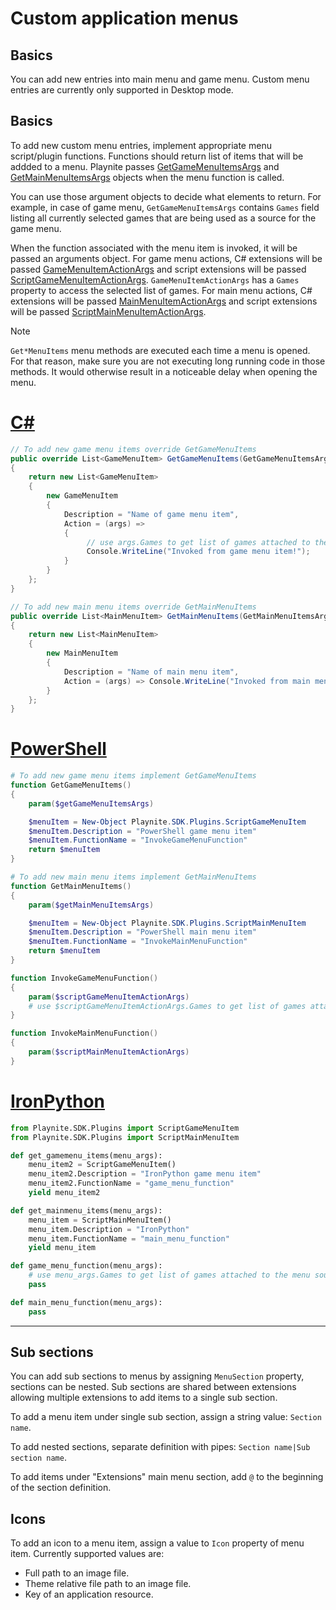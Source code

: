 Custom application menus
=====================

Basics
---------------------

You can add new entries into main menu and game menu. Custom menu entries are currently only supported in Desktop mode.

Basics
---------------------

To add new custom menu entries, implement appropriate menu script/plugin functions. Functions should return list of items that will be addded to a menu. Playnite passes [GetGameMenuItemsArgs](xref:Playnite.SDK.Plugins.GetGameMenuItemsArgs) and [GetMainMenuItemsArgs](xref:Playnite.SDK.Plugins.GetMainMenuItemsArgs) objects when the menu function is called.

You can use those argument objects to decide what elements to return. For example, in case of game menu, `GetGameMenuItemsArgs` contains `Games` field listing all currently selected games that are being used as a source for the game menu.

When the function associated with the menu item is invoked, it will be passed an arguments object. For game menu actions, C# extensions will be passed [GameMenuItemActionArgs](xref:Playnite.SDK.Plugins.GameMenuItemActionArgs) and script extensions will be passed [ScriptGameMenuItemActionArgs](xref:Playnite.SDK.Plugins.ScriptGameMenuItemActionArgs). `GameMenuItemActionArgs` has a `Games` property to access the selected list of games. For main menu actions, C# extensions will be passed [MainMenuItemActionArgs](xref:Playnite.SDK.Plugins.MainMenuItemActionArgs) and script extensions will be passed [ScriptMainMenuItemActionArgs](xref:Playnite.SDK.Plugins.ScriptMainMenuItemActionArgs).

> [!NOTE] 
> `Get*MenuItems` menu methods are executed each time a menu is opened. For that reason, make sure you are not executing long running code in those methods. It would otherwise result in a noticeable delay when opening the menu.

# [C#](#tab/csharp)
```csharp
// To add new game menu items override GetGameMenuItems
public override List<GameMenuItem> GetGameMenuItems(GetGameMenuItemsArgs args)
{
    return new List<GameMenuItem>
    {
        new GameMenuItem
        {
            Description = "Name of game menu item",
            Action = (args) =>
            {
                 // use args.Games to get list of games attached to the menu source
                 Console.WriteLine("Invoked from game menu item!");
            }
        }
    };
}

// To add new main menu items override GetMainMenuItems
public override List<MainMenuItem> GetMainMenuItems(GetMainMenuItemsArgs args)
{
    return new List<MainMenuItem>
    {
        new MainMenuItem
        {
            Description = "Name of main menu item",
            Action = (args) => Console.WriteLine("Invoked from main menu item!")
        }
    };
}
```

# [PowerShell](#tab/tabpowershell)
```powershell
# To add new game menu items implement GetGameMenuItems
function GetGameMenuItems()
{
    param($getGameMenuItemsArgs)

    $menuItem = New-Object Playnite.SDK.Plugins.ScriptGameMenuItem
    $menuItem.Description = "PowerShell game menu item"
    $menuItem.FunctionName = "InvokeGameMenuFunction"
	return $menuItem
}

# To add new main menu items implement GetMainMenuItems
function GetMainMenuItems()
{
    param($getMainMenuItemsArgs)

    $menuItem = New-Object Playnite.SDK.Plugins.ScriptMainMenuItem
    $menuItem.Description = "PowerShell main menu item"
    $menuItem.FunctionName = "InvokeMainMenuFunction"
	return $menuItem
}

function InvokeGameMenuFunction()
{
    param($scriptGameMenuItemActionArgs)
    # use $scriptGameMenuItemActionArgs.Games to get list of games attached to the menu source
}

function InvokeMainMenuFunction()
{
    param($scriptMainMenuItemActionArgs)
}
```

# [IronPython](#tab/tabpython)
```python
from Playnite.SDK.Plugins import ScriptGameMenuItem
from Playnite.SDK.Plugins import ScriptMainMenuItem

def get_gamemenu_items(menu_args):
    menu_item2 = ScriptGameMenuItem()
    menu_item2.Description = "IronPython game menu item"
    menu_item2.FunctionName = "game_menu_function"
    yield menu_item2

def get_mainmenu_items(menu_args):
    menu_item = ScriptMainMenuItem()
    menu_item.Description = "IronPython"
    menu_item.FunctionName = "main_menu_function"
    yield menu_item

def game_menu_function(menu_args):
    # use menu_args.Games to get list of games attached to the menu source
    pass

def main_menu_function(menu_args):
    pass
```
***

Sub sections
---------------------

You can add sub sections to menus by assigning `MenuSection` property, sections can be nested. Sub sections are shared between extensions allowing multiple extensions to add items to a single sub section.

To add a menu item under single sub section, assign a string value: `Section name`.

To add nested sections, separate definition with pipes: `Section name|Sub section name`.

To add items under "Extensions" main menu section, add `@` to the beginning of the section definition.

Icons
---------------------

To add an icon to a menu item, assign a value to `Icon` property of menu item. Currently supported values are:

- Full path to an image file.
- Theme relative file path to an image file.
- Key of an application resource.